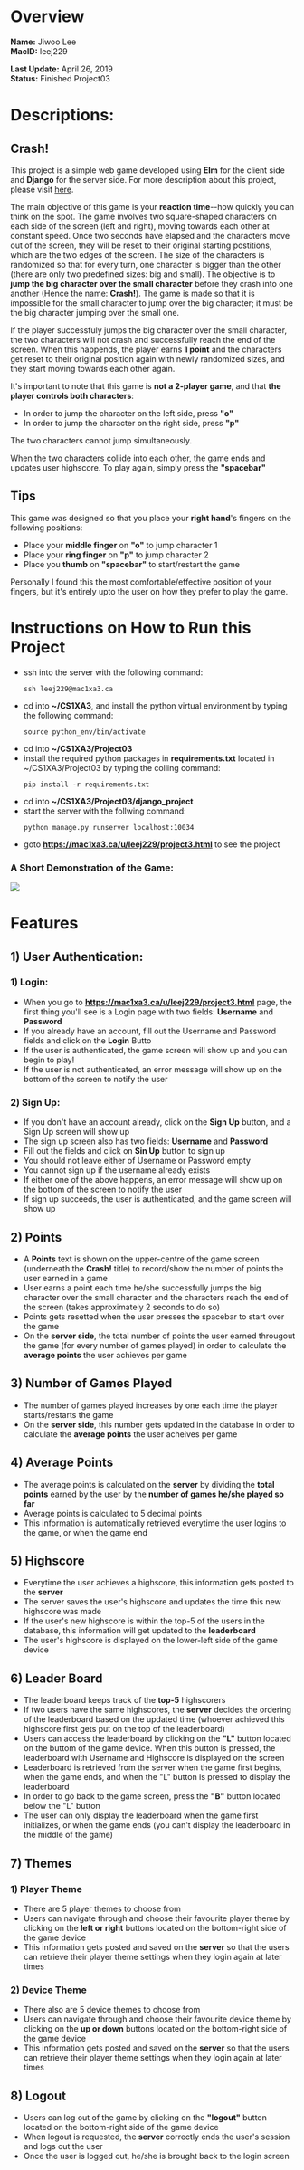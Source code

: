 # Overview
**Name:** Jiwoo Lee  
**MacID:** leej229

**Last Update:** April 26, 2019  
**Status:** Finished Project03

# Descriptions: 
## **Crash!**
This project is a simple web game developed using **Elm** for the client side and **Django** for the server side. For more description about this project, please visit [here](https://mac1xa3.ca/Projects/Project03.pdf). 

The main objective of this game is your **reaction time**--how quickly you can think on the spot. The game involves two square-shaped characters on each side of the screen (left and right), moving towards each other at constant speed. Once two seconds have elapsed and the characters move out of the screen, they will be reset to their original starting postitions, which are the two edges of the screen. The size of the characters is randomized so that for every turn, one character is bigger than the other (there are only two predefined sizes: big and small). The objective is to **jump the big character over the small character** before they crash into one another (Hence the name: **Crash!**). The game is made so that it is impossible for the small character to jump over the big character; it must be the big character jumping over the small one.  

If the player successfuly jumps the big character over the small character, the two characters will not crash and successfully reach the end of the screen. When this happends, the player earns **1 point** and the characters get reset to their original position again with newly randomized sizes, and they start moving towards each other again. 

It's important to note that this game is **not a 2-player game**, and that **the player controls both characters**:  
* In order to jump the character on the left side, press **"o"**
* In order to jump the character on the right side, press **"p"**  

The two characters cannot jump simultaneously. 

When the two characters collide into each other, the game ends and updates user highscore. To play again, simply press the **"spacebar"**  

  
## **Tips**
This game was designed so that you place your **right hand**'s fingers on the following positions:
* Place your **middle finger** on **"o"** to jump character 1
* Place your **ring finger** on **"p"** to jump character 2
* Place you **thumb** on **"spacebar"** to start/restart the game  

Personally I found this the most comfortable/effective position of your fingers, but it's entirely upto the user on how they prefer to play the game.


# Instructions on How to Run this Project
* ssh into the server with the following command:
    ```
    ssh leej229@mac1xa3.ca
    ```
* cd into **~/CS1XA3**, and install the python virtual environment by typing the following command:
    ```
    source python_env/bin/activate
    ```
* cd into **~/CS1XA3/Project03**
* install the required python packages in **requirements.txt** located in ~/CS1XA3/Project03 by typing the colling command:
    ```
    pip install -r requirements.txt
    ```
* cd into **~/CS1XA3/Project03/django_project**
* start the server with the follwing command:
    ```
    python manage.py runserver localhost:10034
    ```
* goto **https://mac1xa3.ca/u/leej229/project3.html** to see the project

### A Short Demonstration of the Game:
![](crash.gif)

# Features
## **1) User Authentication:**
### **1) Login:**
* When you go to **https://mac1xa3.ca/u/leej229/project3.html** page, the first thing you'll see is a Login page with two fields: **Username** and **Password**
* If you already have an account, fill out the Username and Password fields and click on the **Login** Butto
* If the user is authenticated, the game screen will show up and you can begin to play!
* If the user is not authenticated, an error message will show up on the bottom of the screen to notify the user

### **2) Sign Up:**
* If you don't have an account already, click on the **Sign Up** button, and a Sign Up screen will show up 
* The sign up screen also has two fields: **Username** and **Password**
* Fill out the fields and click on **Sin Up** button to sign up
* You should not leave either of Username or Password empty
* You cannot sign up if the username already exists
* If either one of the above happens, an error message will show up on the bottom of the screen to notify the user
* If sign up succeeds, the user is authenticated, and the game screen will show up

## **2) Points**
* A **Points** text is shown on the upper-centre of the game screen (underneath the **Crash!** title) to record/show the number of points the user earned in a game
* User earns a point each time he/she successfully jumps the big character over the small character and the characters reach the end of the screen (takes approximately 2 seconds to do so)
* Points gets resetted when the user presses the spacebar to start over the game
* On the **server side**, the total number of points the user earned througout the game (for every number of games played) in order to calculate the **average points** the user achieves per game

## **3) Number of Games Played**
* The number of games played increases by one each time the player starts/restarts the game
* On the **server side**, this number gets updated in the database in order to calculate the **average points** the user acheives per game

## **4) Average Points**
* The average points is calculated on the **server** by dividing the **total points** earned by the user by the **number of games he/she played so far**
* Average points is calculated to 5 decimal points
* This information is automatically retrieved everytime the user logins to the game, or when the game end

## **5) Highscore** 
* Everytime the user achieves a highscore, this information gets posted to the **server**
* The server saves the user's highscore and updates the time this new highscore was made
* If the user's new highscore is within the top-5 of the users in the database, this information will get updated to the **leaderboard**
* The user's highscore is displayed on the lower-left side of the game device

## **6) Leader Board** 
* The leaderboard keeps track of the **top-5** highscorers
* If two users have the same highscores, the **server** decides the ordering of the leaderboard based on the updated time (whoever achieved this highscore first gets put on the top of the leaderboard)
* Users can access the leaderboard by clicking on the **"L"** button located on the buttom of the game device. When this button is pressed, the leaderboard with Username and Highscore is displayed on the screen 
* Leaderboard is retrieved from the server when the game first begins, when the game ends, and when the "L" button is pressed to display the leaderboard
* In order to go back to the game screen, press the **"B"** button located below the "L" button 
* The user can only display the leaderboard when the game first initializes, or when the game ends (you can't display the leaderboard in the middle of the game)

## **7) Themes**
### **1) Player Theme**
* There are 5 player themes to choose from 
* Users can navigate through and choose their favourite player theme by clicking on the **left or right** buttons located on the bottom-right side of the game device
* This information gets posted and saved on the **server** so that the users can retrieve their player theme settings when they login again at later times 

### **2) Device Theme**
* There also are 5 device themes to choose from 
* Users can navigate through and choose their favourite device theme by clicking on the **up or down** buttons located on the bottom-right side of the game device
* This information gets posted and saved on the **server** so that the users can retrieve their player theme settings when they login again at later times 

## **8) Logout**
* Users can log out of the game by clicking on the **"logout"** button located on the bottom-right side of the game device
* When logout is requested, the **server** correctly ends the user's session and logs out the user
* Once the user is logged out, he/she is brought back to the login screen










